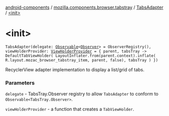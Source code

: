 [android-components](../../index.md) / [mozilla.components.browser.tabstray](../index.md) / [TabsAdapter](index.md) / [&lt;init&gt;](./-init-.md)

# &lt;init&gt;

`TabsAdapter(delegate: `[`Observable`](../../mozilla.components.support.base.observer/-observable/index.md)`<`[`Observer`](../../mozilla.components.concept.tabstray/-tabs-tray/-observer/index.md)`> = ObserverRegistry(), viewHolderProvider: `[`ViewHolderProvider`](../-view-holder-provider.md)` = { parent, tabsTray ->
        DefaultTabViewHolder(
                LayoutInflater.from(parent.context).inflate(
                        R.layout.mozac_browser_tabstray_item,
                        parent,
                        false),
                tabsTray
        )
    })`

RecyclerView adapter implementation to display a list/grid of tabs.

### Parameters

`delegate` - TabsTray.Observer registry to allow `TabsAdapter` to conform to `Observable<TabsTray.Observer>`.

`viewHolderProvider` - a function that creates a `TabViewHolder`.